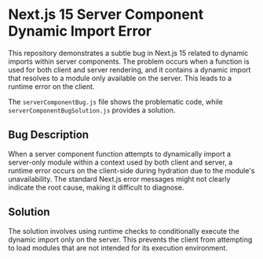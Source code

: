 # Next.js 15 Server Component Dynamic Import Error

This repository demonstrates a subtle bug in Next.js 15 related to dynamic imports within server components. The problem occurs when a function is used for both client and server rendering, and it contains a dynamic import that resolves to a module only available on the server.  This leads to a runtime error on the client.

The `serverComponentBug.js` file shows the problematic code, while `serverComponentBugSolution.js` provides a solution.

## Bug Description
When a server component function attempts to dynamically import a server-only module within a context used by both client and server, a runtime error occurs on the client-side during hydration due to the module's unavailability.  The standard Next.js error messages might not clearly indicate the root cause, making it difficult to diagnose.

## Solution
The solution involves using runtime checks to conditionally execute the dynamic import only on the server.  This prevents the client from attempting to load modules that are not intended for its execution environment.